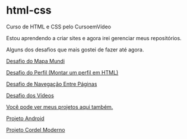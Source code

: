 # html-css
 Curso de HTML e CSS pelo CursoemVídeo


Estou aprendendo a criar sites e agora irei gerenciar meus repositórios.


Alguns dos desafios que mais gostei de fazer até agora.

<a href = "https://ericksouza94.github.io/html-css/Desafios/desafio03/index.html" target="_blank"> Desafio do Mapa Mundi

<a href = "https://ericksouza94.github.io/html-css/Desafios/desafio05/index.html" target="_blank"> Desafio do Perfil (Montar um perfil em HTML)

<a href = "https://ericksouza94.github.io/html-css/Desafios/desafio08/index.html" target="_blank"> Desafio de Navegação Entre Páginas

<a href ="https://ericksouza94.github.io/html-css/Desafios/desafio09/index.html" target="_blank"> Desafio dos Vídeos

<p>Você pode ver meus projetos aqui também.</p>

<a href = "https://ericksouza94.github.io/html-css/Desafios/desafio10/android.html" target="_blank"> Projeto Android

<a href = "https://ericksouza94.github.io/projeto-cordel/" target="_blank"> Projeto Cordel Moderno
